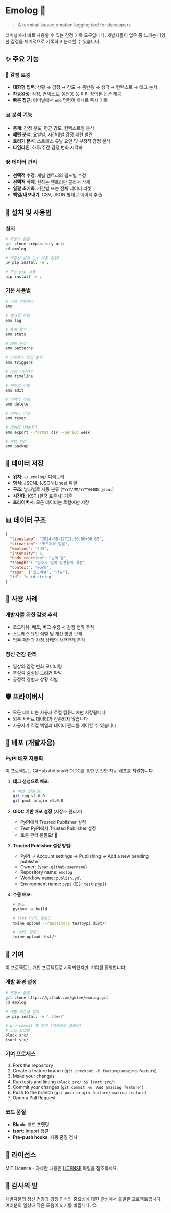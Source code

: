# Emolog 📝

> A terminal-based emotion logging tool for developers

터미널에서 바로 사용할 수 있는 감정 기록 도구입니다. 개발자들이 업무 중 느끼는 다양한 감정을 체계적으로 기록하고 분석할 수 있습니다.

## ✨ 주요 기능

### 📝 감정 로깅
- **대화형 입력**: 상황 → 감정 → 강도 → 몸반응 → 생각 → 컨텍스트 → 태그 순서
- **자동완성**: 감정, 컨텍스트, 몸반응 등 미리 정의된 옵션 제공
- **빠른 접근**: 터미널에서 `emo` 명령어 하나로 즉시 기록

### 📊 분석 기능
- **통계**: 감정 분포, 평균 강도, 컨텍스트별 분석
- **패턴 분석**: 요일별, 시간대별 감정 패턴 발견
- **트리거 분석**: 스트레스 유발 요인 및 부정적 감정 분석
- **타임라인**: 하루/주간 감정 변화 시각화

### 🛠️ 데이터 관리
- **선택적 수정**: 개별 엔트리의 필드별 수정
- **선택적 삭제**: 원하는 엔트리만 골라서 삭제
- **일괄 초기화**: 기간별 또는 전체 데이터 리셋
- **백업/내보내기**: CSV, JSON 형태로 데이터 추출

## 🚀 설치 및 사용법

### 설치
```bash
# 저장소 클론
git clone <repository-url>
cd emolog

# 의존성 설치 (uv 사용 권장)
uv pip install -e .

# 또는 pip 사용
pip install -e .
```

### 기본 사용법
```bash
# 감정 기록하기
emo

# 명시적 로깅
emo log

# 통계 보기
emo stats

# 패턴 분석
emo patterns

# 스트레스 요인 분석
emo triggers

# 감정 타임라인
emo timeline

# 엔트리 수정
emo edit

# 선택적 삭제
emo delete

# 데이터 리셋
emo reset

# 데이터 내보내기
emo export --format csv --period week

# 백업 생성
emo backup
```

## 💾 데이터 저장

- **위치**: `~/.emolog/` 디렉토리
- **형식**: JSONL (JSON Lines) 파일
- **구조**: 날짜별로 자동 분류 (`YYYY/MM/YYYYMMDD.jsonl`)
- **시간대**: KST (한국 표준시) 기준
- **프라이버시**: 모든 데이터는 로컬에만 저장

## 📊 데이터 구조

```json
{
  "timestamp": "2024-08-12T11:30:00+09:00",
  "situation": "코드리뷰 받음",
  "emotion": "긴장",
  "intensity": 6,
  "body_reaction": "손에 땀",
  "thought": "실수가 많이 발견될까 걱정",
  "context": "work",
  "tags": ["코드리뷰", "개발"],
  "id": "uuid-string"
}
```

## 🎯 사용 사례

### 개발자를 위한 감정 추적
- 코드리뷰, 배포, 버그 수정 시 감정 변화 추적
- 스트레스 요인 식별 및 개선 방안 모색
- 업무 패턴과 감정 상태의 상관관계 분석

### 정신 건강 관리
- 일상의 감정 변화 모니터링
- 부정적 감정의 트리거 파악
- 긍정적 경험과 상황 식별

## 🛡️ 프라이버시

- 모든 데이터는 사용자 로컬 컴퓨터에만 저장됩니다
- 외부 서버로 데이터가 전송되지 않습니다
- 사용자가 직접 백업과 데이터 관리를 제어할 수 있습니다

## 🚀 배포 (개발자용)

### PyPI 배포 자동화
이 프로젝트는 GitHub Actions와 OIDC를 통한 안전한 자동 배포를 지원합니다.

1. **태그 생성으로 배포**:
   ```bash
   # 버전 업데이트
   git tag v1.0.0
   git push origin v1.0.0
   ```

2. **OIDC 기반 배포 설정** (저장소 관리자):
   - PyPI에서 Trusted Publisher 설정
   - Test PyPI에서 Trusted Publisher 설정
   - 토큰 관리 불필요! 🎉

3. **Trusted Publisher 설정 방법**:
   - PyPI → Account settings → Publishing → Add a new pending publisher
   - Owner: `{your-github-username}`
   - Repository name: `emolog`
   - Workflow name: `publish.yml`
   - Environment name: `pypi` (또는 `test-pypi`)

4. **수동 배포**:
   ```bash
   # 빌드
   python -m build
   
   # Test PyPI 업로드
   twine upload --repository testpypi dist/*
   
   # PyPI 업로드
   twine upload dist/*
   ```

## 🤝 기여

이 프로젝트는 개인 프로젝트로 시작되었지만, 기여를 환영합니다!

### 개발 환경 설정
```bash
# 저장소 클론
git clone https://github.com/gmlee/emolog.git
cd emolog

# 개발 의존성 설치
uv pip install -e ".[dev]"

# pre-commit 훅 설정 (자동으로 설정됨)
# 코드 포맷팅
black src/
isort src/
```

### 기여 프로세스
1. Fork the repository
2. Create a feature branch (`git checkout -b feature/amazing-feature`)
3. Make your changes
4. Run tests and linting (`black src/ && isort src/`)
5. Commit your changes (`git commit -m 'Add amazing feature'`)
6. Push to the branch (`git push origin feature/amazing-feature`)
7. Open a Pull Request

### 코드 품질
- **Black**: 코드 포맷팅
- **isort**: Import 정렬
- **Pre-push hooks**: 자동 품질 검사

## 📝 라이선스

MIT License - 자세한 내용은 [LICENSE](LICENSE) 파일을 참조하세요.

## 🎉 감사의 말

개발자들의 정신 건강과 감정 인식의 중요성에 대한 관심에서 출발한 프로젝트입니다. 
여러분의 일상에 작은 도움이 되기를 바랍니다. 😊
